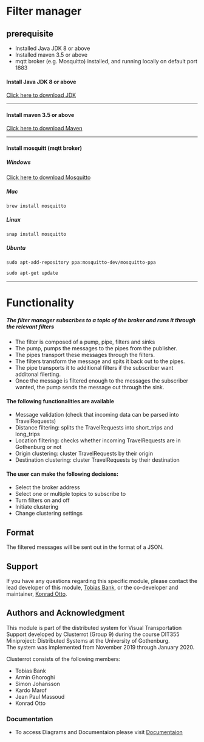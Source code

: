# Filter manager

## prerequisite

* Installed Java JDK 8 or above
* Installed maven 3.5 or above
* mqtt broker (e.g. Mosquitto) installed, and running locally on default port 1883


#### Install Java JDK 8 or above
[Click here to download JDK](https://www.oracle.com/technetwork/java/javase/downloads/index.html)
_____

#### Install maven 3.5 or above
[Click here to download Maven](https://maven.apache.org/download.cgi)
_____


#### Install mosquitt (mqtt broker)

##### Windows
[Click here to download Mosquitto](https://mosquitto.org/download/)

##### Mac
`brew install mosquitto`

##### Linux
`snap install mosquitto`

##### Ubuntu

`sudo apt-add-repository ppa:mosquitto-dev/mosquitto-ppa`

`sudo apt-get update`
_____

# Functionality
##### The filter manager subscribes to a topic of the broker and runs it through the relevant filters 
* The filter is composed of a pump, pipe, filters and sinks
* The pump, pumps the messages to the pipes from the publisher.
* The pipes transport these messages through the filters. 
* The filters transform the message and spits it back out to the pipes.
* The pipe transports it to additional filters if the subscriber want additonal filerting.
* Once the message is filtered enough to the messages the subscriber wanted, the pump sends the message out through the sink.

#### The following functionalities are available 
* Message validation (check that incoming data can be parsed into TravelRequests)
* Distance filtering: splits the TravelRequests into short\_trips and long\_trips
* Location filtering: checks whether incoming TravelRequests are in Gothenburg or not
* Origin clustering: cluster TravelRequests by their origin
* Destination clustering: cluster TravelRequests by their destination

#### The user can make the following decisions:
* Select the broker address
* Select one or multiple topics to subscribe to
* Turn filters on and off
* Initiate clustering
* Change clustering settings

## Format
The filtered messages will be sent out in the format of a JSON.

## Support

If you have any questions regarding this specific module,
please contact the lead developer of this module, [Tobias Bank](mailto:TobiasBanck90@gmail.com), 
or the co-developer and maintainer, [Konrad Otto](gusottko@student.gu.se).

## Authors and Acknowledgment

This module is part of the distributed system for Visual Transportation Support 
developed by Clusterrot (Group 9) during the course 
DIT355 Miniproject: Distributed Systems at the University of Gothenburg.  
The system was implemented from November 2019 through January 2020.  

Clusterrot consists of the following members:
- Tobias Bank
- Armin Ghoroghi
- Simon Johansson
- Kardo Marof
- Jean Paul Massoud
- Konrad Otto

### Documentation

* To access Diagrams and Documentaion please visit [Documentaion](https://git.chalmers.se/courses/dit355/2019/group-9/dit355-project-documentation)
